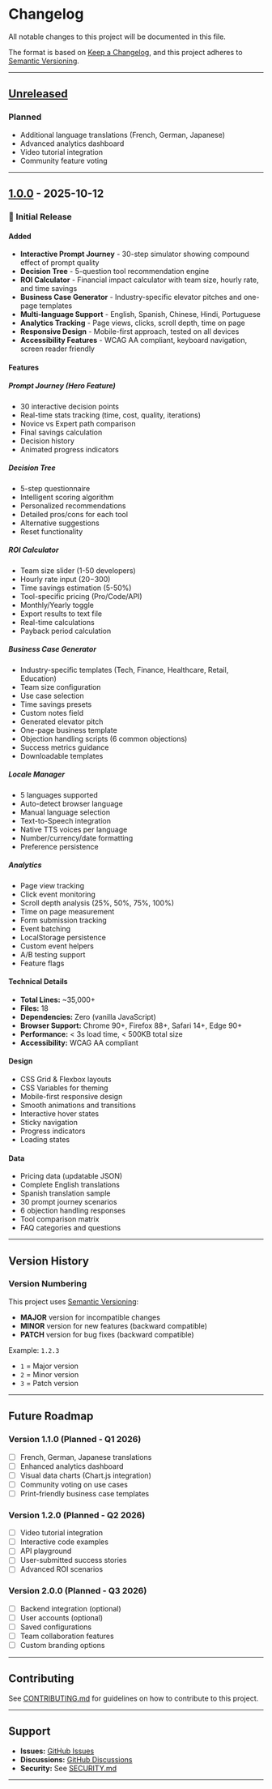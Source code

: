 # Changelog

All notable changes to this project will be documented in this file.

The format is based on [Keep a Changelog](https://keepachangelog.com/en/1.0.0/),
and this project adheres to [Semantic Versioning](https://semver.org/spec/v2.0.0.html).

---

## [Unreleased]

### Planned
- Additional language translations (French, German, Japanese)
- Advanced analytics dashboard
- Video tutorial integration
- Community feature voting

---

## [1.0.0] - 2025-10-12

### 🎉 Initial Release

#### Added
- **Interactive Prompt Journey** - 30-step simulator showing compound effect of prompt quality
- **Decision Tree** - 5-question tool recommendation engine
- **ROI Calculator** - Financial impact calculator with team size, hourly rate, and time savings
- **Business Case Generator** - Industry-specific elevator pitches and one-page templates
- **Multi-language Support** - English, Spanish, Chinese, Hindi, Portuguese
- **Analytics Tracking** - Page views, clicks, scroll depth, time on page
- **Responsive Design** - Mobile-first approach, tested on all devices
- **Accessibility Features** - WCAG AA compliant, keyboard navigation, screen reader friendly

#### Features

##### Prompt Journey (Hero Feature)
- 30 interactive decision points
- Real-time stats tracking (time, cost, quality, iterations)
- Novice vs Expert path comparison
- Final savings calculation
- Decision history
- Animated progress indicators

##### Decision Tree
- 5-step questionnaire
- Intelligent scoring algorithm
- Personalized recommendations
- Detailed pros/cons for each tool
- Alternative suggestions
- Reset functionality

##### ROI Calculator
- Team size slider (1-50 developers)
- Hourly rate input ($20-$300)
- Time savings estimation (5-50%)
- Tool-specific pricing (Pro/Code/API)
- Monthly/Yearly toggle
- Export results to text file
- Real-time calculations
- Payback period calculation

##### Business Case Generator
- Industry-specific templates (Tech, Finance, Healthcare, Retail, Education)
- Team size configuration
- Use case selection
- Time savings presets
- Custom notes field
- Generated elevator pitch
- One-page business template
- Objection handling scripts (6 common objections)
- Success metrics guidance
- Downloadable templates

##### Locale Manager
- 5 languages supported
- Auto-detect browser language
- Manual language selection
- Text-to-Speech integration
- Native TTS voices per language
- Number/currency/date formatting
- Preference persistence

##### Analytics
- Page view tracking
- Click event monitoring
- Scroll depth analysis (25%, 50%, 75%, 100%)
- Time on page measurement
- Form submission tracking
- Event batching
- LocalStorage persistence
- Custom event helpers
- A/B testing support
- Feature flags

#### Technical Details
- **Total Lines:** ~35,000+
- **Files:** 18
- **Dependencies:** Zero (vanilla JavaScript)
- **Browser Support:** Chrome 90+, Firefox 88+, Safari 14+, Edge 90+
- **Performance:** < 3s load time, < 500KB total size
- **Accessibility:** WCAG AA compliant

#### Design
- CSS Grid & Flexbox layouts
- CSS Variables for theming
- Mobile-first responsive design
- Smooth animations and transitions
- Interactive hover states
- Sticky navigation
- Progress indicators
- Loading states

#### Data
- Pricing data (updatable JSON)
- Complete English translations
- Spanish translation sample
- 30 prompt journey scenarios
- 6 objection handling responses
- Tool comparison matrix
- FAQ categories and questions

---

## Version History

### Version Numbering

This project uses [Semantic Versioning](https://semver.org/):
- **MAJOR** version for incompatible changes
- **MINOR** version for new features (backward compatible)
- **PATCH** version for bug fixes (backward compatible)

Example: `1.2.3`
- `1` = Major version
- `2` = Minor version  
- `3` = Patch version

---

## Future Roadmap

### Version 1.1.0 (Planned - Q1 2026)
- [ ] French, German, Japanese translations
- [ ] Enhanced analytics dashboard
- [ ] Visual data charts (Chart.js integration)
- [ ] Community voting on use cases
- [ ] Print-friendly business case templates

### Version 1.2.0 (Planned - Q2 2026)
- [ ] Video tutorial integration
- [ ] Interactive code examples
- [ ] API playground
- [ ] User-submitted success stories
- [ ] Advanced ROI scenarios

### Version 2.0.0 (Planned - Q3 2026)
- [ ] Backend integration (optional)
- [ ] User accounts (optional)
- [ ] Saved configurations
- [ ] Team collaboration features
- [ ] Custom branding options

---

## Contributing

See [CONTRIBUTING.md](CONTRIBUTING.md) for guidelines on how to contribute to this project.

---

## Support

- **Issues:** [GitHub Issues](https://github.com/yourusername/claude-voice-case-study/issues)
- **Discussions:** [GitHub Discussions](https://github.com/yourusername/claude-voice-case-study/discussions)
- **Security:** See [SECURITY.md](SECURITY.md)

---

[Unreleased]: https://github.com/yourusername/claude-voice-case-study/compare/v1.0.0...HEAD
[1.0.0]: https://github.com/yourusername/claude-voice-case-study/releases/tag/v1.0.0